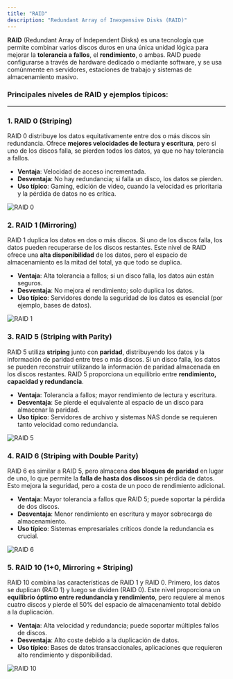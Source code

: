 ```yaml
---
title: "RAID"
description: "Redundant Array of Inexpensive Disks (RAID)"
---
```


**RAID** (Redundant Array of Independent Disks) es una tecnología que permite combinar varios discos duros en una única unidad lógica para mejorar la **tolerancia a fallos**, el **rendimiento**, o ambas. RAID puede configurarse a través de hardware dedicado o mediante software, y se usa comúnmente en servidores, estaciones de trabajo y sistemas de almacenamiento masivo.

### **Principales niveles de RAID y ejemplos típicos:**

---

### **1. RAID 0 (Striping)**

RAID 0 distribuye los datos equitativamente entre dos o más discos sin redundancia. Ofrece **mejores velocidades de lectura y escritura**, pero si uno de los discos falla, se pierden todos los datos, ya que no hay tolerancia a fallos.

- **Ventaja**: Velocidad de acceso incrementada.
- **Desventaja**: No hay redundancia; si falla un disco, los datos se pierden.
- **Uso típico**: Gaming, edición de video, cuando la velocidad es prioritaria y la pérdida de datos no es crítica.

![RAID 0](https://www.prepressure.com/images/raid-level-0-striping.svg)


### **2. RAID 1 (Mirroring)**

RAID 1 duplica los datos en dos o más discos. Si uno de los discos falla, los datos pueden recuperarse de los discos restantes. Este nivel de RAID ofrece una **alta disponibilidad** de los datos, pero el espacio de almacenamiento es la mitad del total, ya que todo se duplica.

- **Ventaja**: Alta tolerancia a fallos; si un disco falla, los datos aún están seguros.
- **Desventaja**: No mejora el rendimiento; solo duplica los datos.
- **Uso típico**: Servidores donde la seguridad de los datos es esencial (por ejemplo, bases de datos).

![RAID 1](https://www.prepressure.com/images/raid-level-1-mirroring.svg)



### **3. RAID 5 (Striping with Parity)**

RAID 5 utiliza **striping** junto con **paridad**, distribuyendo los datos y la información de paridad entre tres o más discos. Si un disco falla, los datos se pueden reconstruir utilizando la información de paridad almacenada en los discos restantes. RAID 5 proporciona un equilibrio entre **rendimiento, capacidad y redundancia**.

- **Ventaja**: Tolerancia a fallos; mayor rendimiento de lectura y escritura.
- **Desventaja**: Se pierde el equivalente al espacio de un disco para almacenar la paridad.
- **Uso típico**: Servidores de archivo y sistemas NAS donde se requieren tanto velocidad como redundancia.

![RAID 5](https://www.prepressure.com/images/raid-level-5-striping-with-parity.svg)



### **4. RAID 6 (Striping with Double Parity)**

RAID 6 es similar a RAID 5, pero almacena **dos bloques de paridad** en lugar de uno, lo que permite la **falla de hasta dos discos** sin pérdida de datos. Esto mejora la seguridad, pero a costa de un poco de rendimiento adicional.

- **Ventaja**: Mayor tolerancia a fallos que RAID 5; puede soportar la pérdida de dos discos.
- **Desventaja**: Menor rendimiento en escritura y mayor sobrecarga de almacenamiento.
- **Uso típico**: Sistemas empresariales críticos donde la redundancia es crucial.

![RAID 6](https://www.prepressure.com/images/raid-level-6-striping-with-dual-parity.svg)



### **5. RAID 10 (1+0, Mirroring + Striping)**

RAID 10 combina las características de RAID 1 y RAID 0. Primero, los datos se duplican (RAID 1) y luego se dividen (RAID 0). Este nivel proporciona un **equilibrio óptimo entre redundancia y rendimiento**, pero requiere al menos cuatro discos y pierde el 50% del espacio de almacenamiento total debido a la duplicación.

- **Ventaja**: Alta velocidad y redundancia; puede soportar múltiples fallos de discos.
- **Desventaja**: Alto coste debido a la duplicación de datos.
- **Uso típico**: Bases de datos transaccionales, aplicaciones que requieren alto rendimiento y disponibilidad.

![RAID 10](https://www.prepressure.com/images/raid-level-1-and-0-striping-mirroring.svg)